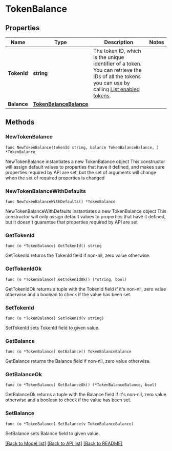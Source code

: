 # TokenBalance

## Properties

Name | Type | Description | Notes
------------ | ------------- | ------------- | -------------
**TokenId** | **string** | The token ID, which is the unique identifier of a token. You can retrieve the IDs of all the tokens you can use by calling [List enabled tokens](/v2/api-references/wallets/list-enabled-tokens). | 
**Balance** | [**TokenBalanceBalance**](TokenBalanceBalance.md) |  | 

## Methods

### NewTokenBalance

`func NewTokenBalance(tokenId string, balance TokenBalanceBalance, ) *TokenBalance`

NewTokenBalance instantiates a new TokenBalance object
This constructor will assign default values to properties that have it defined,
and makes sure properties required by API are set, but the set of arguments
will change when the set of required properties is changed

### NewTokenBalanceWithDefaults

`func NewTokenBalanceWithDefaults() *TokenBalance`

NewTokenBalanceWithDefaults instantiates a new TokenBalance object
This constructor will only assign default values to properties that have it defined,
but it doesn't guarantee that properties required by API are set

### GetTokenId

`func (o *TokenBalance) GetTokenId() string`

GetTokenId returns the TokenId field if non-nil, zero value otherwise.

### GetTokenIdOk

`func (o *TokenBalance) GetTokenIdOk() (*string, bool)`

GetTokenIdOk returns a tuple with the TokenId field if it's non-nil, zero value otherwise
and a boolean to check if the value has been set.

### SetTokenId

`func (o *TokenBalance) SetTokenId(v string)`

SetTokenId sets TokenId field to given value.


### GetBalance

`func (o *TokenBalance) GetBalance() TokenBalanceBalance`

GetBalance returns the Balance field if non-nil, zero value otherwise.

### GetBalanceOk

`func (o *TokenBalance) GetBalanceOk() (*TokenBalanceBalance, bool)`

GetBalanceOk returns a tuple with the Balance field if it's non-nil, zero value otherwise
and a boolean to check if the value has been set.

### SetBalance

`func (o *TokenBalance) SetBalance(v TokenBalanceBalance)`

SetBalance sets Balance field to given value.



[[Back to Model list]](../README.md#documentation-for-models) [[Back to API list]](../README.md#documentation-for-api-endpoints) [[Back to README]](../README.md)


